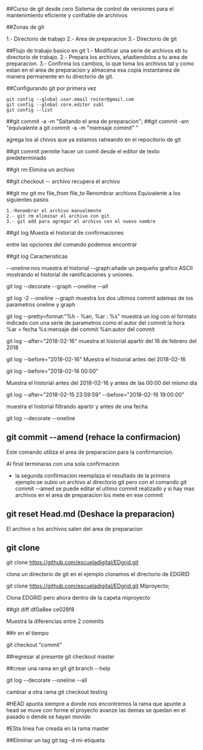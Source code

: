 ##Curso de git desde cero
Sistema de control de versiones para el mantenimiento eficiente y confiable de archiivos 

##Zonas de git

1.- Directorio de trabajo
2.- Area de preparacion 
3.- Directorio de git

##Flujo de trabajo basico en git 
1.- Modificar una serie de archivos eb tu directorio de trabajo.
2.- Prepara los archivos, añadiendolos a tu area de preparacion.
3.- Confirma los cambios, lo que toma los archivos tal y como estan en el area de preparacion y almacena esa copia instantanea de manera permanente en tu directorio de git.

##Configurando git por primera vez 
```git config --global user.name "John Doe"
git config --global user.email roster@gmail.com
git config --global core.editor subl
git config --list
```


##git commit -a  -m  "Saltando el area de preparacion";
##git commit -am "equivalente a git commit -a -m "memsaje commit" "

   agrega los al chivos que ya estamos ratreando en el repocitorio de git 


##git commit 
   permite hacer un comit desde el editor de texto predeterminado

##git rm
Elimina  un archivo

##git checkout -- archivo
recupera el archivo 

##git mv 
git mv file_from file_to
Renombrar archivos
Equivalente a los siguientes pasos
```
1.-Renombrar el archivo manualmente
2.- git rm eliminar el archivo con git
3.- git add para agregar el archivo con el nuevo nombre
```
##git log 
Muesta el historial de confirmaciones

entre las opciones del comando podemos encontrar 

##git log Caracteristicas

--oneline:nos muestra el historial 
--graph:añade un pequeño grafico  ASCII mostrando el historial de ramificaciones y uniones.

git log --decorate --graph --oneline --all


git log -2 --oneline --graph
muestra los dos ultimos commit ademas de los parametros oneline y graph

git log --pretty=format:"%h - %an, %ar : %s"
muestra un log con el formato indicado con una serie de parametros como el autor del commit la hora  
%ar = fecha
%s:mensaje del commit
%an:autor del commit

git log --after="2018-02-16"
muestra el historial apartir del 16 de febrero del 2018

git log --before="2018-02-16"
Muestra el historial antes del 2018-02-16

git log --before="2018-02-16 00:00"

Muestra el historial antes del 2018-02-16 y antes de las 00:00 del mismo dia 

git log --after="2018-02-15 23:59:59" --before="2018-02-16 19:00:00"

muestra el historial filtrando apartir y antes de una fecha

git log --decorate --oneline 

## git commit --amend (rehace la confirmacion)

Este comando utiliza el area de preparacion para la confirmancion.

Al final terminaras con una sola confirmacion 

- la segunda confirmacion  reemplaza el resultado de la primera
ejemplo:se subio un archivo al directorio git pero con el comando git commit --amed se puede editar el ultimo commit realizado y si hay mas archivos en el area de preparacion los mete en ese commit 

## git reset Head.md (Deshace la preparacion)

El archivo o los archivos salen del area de preparacion

## git clone
git clone https://github.com/escueladigital/EDgrid.git

clona un directorio de git en el ejemplo clonamos el directorio de EDGRID

git clone https://github.com/escueladigital/EDgrid.git Miproyecto;

Clona EDGRID pero ahora dentro de la capeta miproyecto


##git diff df0a8ee ce028f8

Muestra la diferencias entre 2 commits

##ir en el tiempo 

git checkout "commit"

##regresar al presente
git checkout master

##crear una rama en git 
git branch --help

git log --decorate --oneline --all  

cambiar a otra rama 
git checkout testing

#HEAD apunta siempre a donde nos encontremos  la rama que apunte a head se muve con forme el proyecto avanze las demas se quedan en el pasado o dende se hayan movido




#ESta linea fue creada en la rama master

##Eliminar un tag
git tag -d mi-etiqueta












